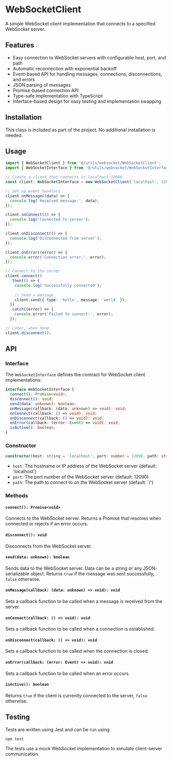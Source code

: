 # WebSocketClient

A simple WebSocket client implementation that connects to a specified WebSocket server.

## Features

- Easy connection to WebSocket servers with configurable host, port, and path
- Automatic reconnection with exponential backoff
- Event-based API for handling messages, connections, disconnections, and errors
- JSON parsing of messages
- Promise-based connection API
- Type-safe implementation with TypeScript
- Interface-based design for easy testing and implementation swapping

## Installation

This class is included as part of the project. No additional installation is needed.

## Usage

```typescript
import { WebSocketClient } from '@/utils/websocket/WebSocketClient';
import { WebSocketInterface } from '@/utils/websocket/WebSocketInterface';

// Create a client that connects to localhost:12090
const client: WebSocketInterface = new WebSocketClient('localhost', 12090);

// Set up event handlers
client.onMessage((data) => {
  console.log('Received message:', data);
});

client.onConnect(() => {
  console.log('Connected to server');
});

client.onDisconnect(() => {
  console.log('Disconnected from server');
});

client.onError((error) => {
  console.error('Connection error:', error);
});

// Connect to the server
client.connect()
  .then(() => {
    console.log('Successfully connected');
    
    // Send a message
    client.send({ type: 'hello', message: 'world' });
  })
  .catch((error) => {
    console.error('Failed to connect:', error);
  });

// Later, when done
client.disconnect();
```

## API

### Interface

The `WebSocketInterface` defines the contract for WebSocket client implementations:

```typescript
interface WebSocketInterface {
  connect(): Promise<void>;
  disconnect(): void;
  send(data: unknown): boolean;
  onMessage(callback: (data: unknown) => void): void;
  onConnect(callback: () => void): void;
  onDisconnect(callback: () => void): void;
  onError(callback: (error: Event) => void): void;
  isActive(): boolean;
}
```

### Constructor

```typescript
constructor(host: string = 'localhost', port: number = 12090, path: string = '/')
```

- `host`: The hostname or IP address of the WebSocket server (default: 'localhost')
- `port`: The port number of the WebSocket server (default: 12090)
- `path`: The path to connect to on the WebSocket server (default: '/')

### Methods

#### `connect(): Promise<void>`

Connects to the WebSocket server. Returns a Promise that resolves when connected or rejects if an error occurs.

#### `disconnect(): void`

Disconnects from the WebSocket server.

#### `send(data: unknown): boolean`

Sends data to the WebSocket server. Data can be a string or any JSON-serializable object.
Returns `true` if the message was sent successfully, `false` otherwise.

#### `onMessage(callback: (data: unknown) => void): void`

Sets a callback function to be called when a message is received from the server.

#### `onConnect(callback: () => void): void`

Sets a callback function to be called when a connection is established.

#### `onDisconnect(callback: () => void): void`

Sets a callback function to be called when the connection is closed.

#### `onError(callback: (error: Event) => void): void`

Sets a callback function to be called when an error occurs.

#### `isActive(): boolean`

Returns `true` if the client is currently connected to the server, `false` otherwise.

## Testing

Tests are written using Jest and can be run using:

```bash
npm test
```

The tests use a mock WebSocket implementation to simulate client-server communication. 